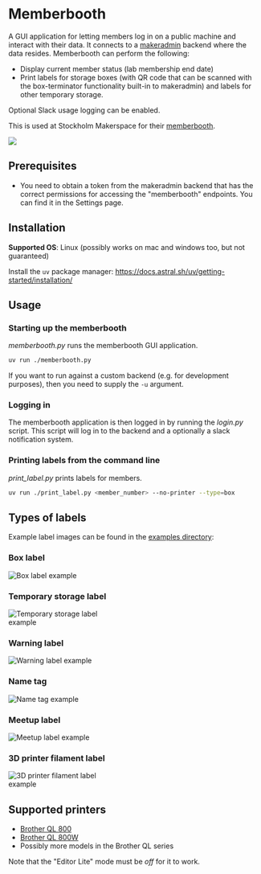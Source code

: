 # Memberbooth

A GUI application for letting members log in on a public machine and interact with their data. It connects to a [makeradmin](https://github.com/makerspace/makeradmin) backend where the data resides. Memberbooth can perform the following:
* Display current member status (lab membership end date)
* Print labels for storage boxes (with QR code that can be scanned with the box-terminator functionality built-in to makeradmin) and labels for other temporary storage.

Optional Slack usage logging can be enabled.

This is used at Stockholm Makerspace for their [memberbooth](https://wiki.makerspace.se/Memberbooth).

<img src="./examples/ui.png" style="max-width:400px;">

## Prerequisites

- You need to obtain a token from the makeradmin backend that has the correct permissions for accessing the "memberbooth" endpoints. You can find it in the Settings page.

## Installation

**Supported OS**: Linux (possibly works on mac and windows too, but not guaranteed)

Install the `uv` package manager: https://docs.astral.sh/uv/getting-started/installation/

## Usage

### Starting up the memberbooth
*memberbooth.py* runs the memberbooth GUI application.

```bash
uv run ./memberbooth.py
```

If you want to run against a custom backend (e.g. for development purposes), then you need to supply the `-u` argument.

### Logging in
The memberbooth application is then logged in by running the *login.py* script. This script will log in to the backend and a optionally a slack notification system.

### Printing labels from the command line
*print_label.py* prints labels for members.

```bash
uv run ./print_label.py <member_number> --no-printer --type=box
```

## Types of labels

Example label images can be found in the [examples directory](./examples):

### Box label
<img src="./examples/box_label.png" alt="Box label example" style="max-width:200px;">

### Temporary storage label
<img src="./examples/temp_storage_label.png" alt="Temporary storage label example" style="max-width:200px;">

### Warning label
<img src="./examples/warning_label.png" alt="Warning label example" style="max-width:200px;">

### Name tag
<img src="./examples/name_tag.png" alt="Name tag example" style="max-width:200px;">

### Meetup label
<img src="./examples/meetup_label.png" alt="Meetup label example" style="max-width:200px;">

### 3D printer filament label
<img src="./examples/3d_printer_filament_label.png" alt="3D printer filament label example" style="max-width:200px;">

## Supported printers

- [Brother QL 800](https://store.brother.se/catalogs/brothersweden/devices/label-printer/ql/ql800)
- [Brother QL 800W](https://store.brother.se/catalogs/brothersweden/devices/label-printer/ql/ql810w)
- Possibly more models in the Brother QL series

Note that the "Editor Lite" mode must be *off* for it to work.
